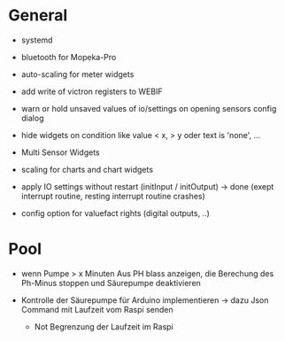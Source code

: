 
# General

- systemd
- bluetooth for Mopeka-Pro
- auto-scaling for meter widgets

- add write of victron registers to WEBIF
- warn or hold unsaved values of io/settings on opening sensors config dialog
- hide widgets on condition like value < x, > y oder text is 'none', ...
- Multi Sensor Widgets

- scaling for charts and chart widgets

- apply IO settings without restart (initInput / initOutput)
    -> done (exept interrupt routine, resting interrupt routine crashes)

- config option for valuefact rights (digital outputs, ..)

# Pool

- wenn Pumpe > x Minuten Aus PH blass anzeigen,
  die Berechung des Ph-Minus stoppen und Säurepumpe deaktivieren

- Kontrolle der Säurepumpe für Arduino implementieren
  -> dazu Json Command mit Laufzeit vom Raspi senden
  - Not Begrenzung der Laufzeit im Raspi
